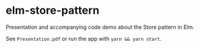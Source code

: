 # elm-store-pattern

Presentation and accompanying code demo about the Store pattern in Elm.

See `Presentation.pdf` or run the app with `yarn && yarn start`.
